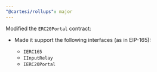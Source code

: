 ```yaml
---
"@cartesi/rollups": major
---
```


Modified the `ERC20Portal` contract:

-   Made it support the following interfaces (as in EIP-165):

    -   `IERC165`
    -   `IInputRelay`
    -   `IERC20Portal`
